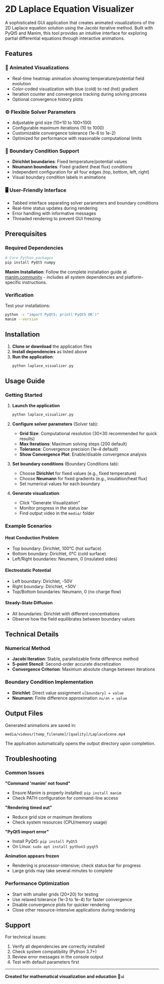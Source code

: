 # 2D Laplace Equation Visualizer

A sophisticated GUI application that creates animated visualizations of the 2D Laplace equation solution using the Jacobi iterative method. Built with PyQt5 and Manim, this tool provides an intuitive interface for exploring partial differential equations through interactive animations.

## Features

### 🎥 **Animated Visualizations**
- Real-time heatmap animation showing temperature/potential field evolution
- Color-coded visualization with blue (cold) to red (hot) gradient
- Iteration counter and convergence tracking during solving process
- Optional convergence history plots

### ⚙️ **Flexible Solver Parameters**
- Adjustable grid size (10×10 to 100×100)
- Configurable maximum iterations (10 to 1000)
- Customizable convergence tolerance (1e-6 to 1e-2)
- Optimized for performance with reasonable computational limits

### 🎯 **Boundary Condition Support**
- **Dirichlet boundaries**: Fixed temperature/potential values
- **Neumann boundaries**: Fixed gradient (heat flux) conditions
- Independent configuration for all four edges (top, bottom, left, right)
- Visual boundary condition labels in animations

### 🖥️ **User-Friendly Interface**
- Tabbed interface separating solver parameters and boundary conditions
- Real-time status updates during rendering
- Error handling with informative messages
- Threaded rendering to prevent GUI freezing

## Prerequisites

### Required Dependencies
```bash
# Core Python packages
pip install PyQt5 numpy
```

**Manim Installation**: Follow the complete installation guide at [manim.community](https://docs.manim.community/en/stable/installation.html) - includes all system dependencies and platform-specific instructions.

### Verification
Test your installations:
```bash
python -c "import PyQt5; print('PyQt5 OK')"
manim --version
```

## Installation

1. **Clone or download** the application files
2. **Install dependencies** as listed above
3. **Run the application**:
   ```bash
   python laplace_visualizer.py
   ```

## Usage Guide

### Getting Started

1. **Launch the application**
   ```bash
   python laplace_visualizer.py
   ```

2. **Configure solver parameters** (Solver tab):
   - **Grid Size**: Computational resolution (30×30 recommended for quick results)
   - **Max Iterations**: Maximum solving steps (200 default)
   - **Tolerance**: Convergence precision (1e-4 default)
   - **Show Convergence Plot**: Enable/disable convergence analysis

3. **Set boundary conditions** (Boundary Conditions tab):
   - Choose **Dirichlet** for fixed values (e.g., fixed temperature)
   - Choose **Neumann** for fixed gradients (e.g., insulation/heat flux)
   - Set numerical values for each boundary

4. **Generate visualization**:
   - Click "Generate Visualization"
   - Monitor progress in the status bar
   - Find output video in the `media/` folder

### Example Scenarios

#### **Heat Conduction Problem**
- Top boundary: Dirichlet, 100°C (hot surface)
- Bottom boundary: Dirichlet, 0°C (cold surface)  
- Left/Right boundaries: Neumann, 0 (insulated sides)

#### **Electrostatic Potential**
- Left boundary: Dirichlet, -50V
- Right boundary: Dirichlet, +50V
- Top/Bottom boundaries: Neumann, 0 (no charge flow)

#### **Steady-State Diffusion**
- All boundaries: Dirichlet with different concentrations
- Observe how the field equilibrates between boundary values

## Technical Details

### Numerical Method
- **Jacobi Iteration**: Stable, parallelizable finite difference method
- **5-point Stencil**: Second-order accurate discretization
- **Convergence Criterion**: Maximum absolute change between iterations

### Boundary Condition Implementation
- **Dirichlet**: Direct value assignment `u[boundary] = value`
- **Neumann**: Finite difference approximation `∂u/∂n = value`

## Output Files

Generated animations are saved in:
```
media/videos/[temp_filename]/[quality]/LaplaceScene.mp4
```

The application automatically opens the output directory upon completion.

## Troubleshooting

### Common Issues

**"Command 'manim' not found"**
- Ensure Manim is properly installed: `pip install manim`
- Check PATH configuration for command-line access

**"Rendering timed out"**
- Reduce grid size or maximum iterations
- Check system resources (CPU/memory usage)

**"PyQt5 import error"**
- Install PyQt5: `pip install PyQt5`
- On Linux: `sudo apt install python3-pyqt5`

**Animation appears frozen**
- Rendering is processor-intensive; check status bar for progress
- Large grids may take several minutes to complete

### Performance Optimization

- Start with smaller grids (20×20) for testing
- Use relaxed tolerance (1e-3 to 1e-4) for faster convergence
- Disable convergence plots for quicker rendering
- Close other resource-intensive applications during rendering

## Support

For technical issues:
1. Verify all dependencies are correctly installed
2. Check system compatibility (Python 3.7+)
3. Review error messages in the console output
4. Test with default parameters first

---

**Created for mathematical visualization and education** 🔬📊